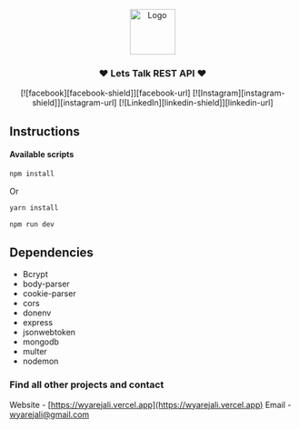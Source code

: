 <p align="center">
<img src="https://wyarejali.vercel.app/_next/image?url=%2F_next%2Fstatic%2Fmedia%2Ffavicon.748daa43.png&w=384&q=75" alt="Logo" width="80" height="80">
</p>

<h3 align="center">❤️ Lets Talk REST API ❤️</h3>
<p align="center">
[![facebook][facebook-shield]][facebook-url] [![Instagram][instagram-shield]][instagram-url] [![LinkedIn][linkedin-shield]][linkedin-url]
</p>

<!-- Instruction -->

## Instructions

#### Available scripts

```bash
npm install
```

Or

```bash
yarn install
```

```bash
npm run dev
```

## Dependencies

- Bcrypt
- body-parser
- cookie-parser
- cors
- donenv
- express
- jsonwebtoken
- mongodb
- multer
- nodemon

### Find all other projects and contact

Website - [https://wyarejali.vercel.app](https://wyarejali.vercel.app)
Email - [wyarejali@gmail.com](mailto:wyarejali@gmail.com)

<!-- MARKDOWN LINKS & IMAGES -->

[facebook-shield]: https://img.shields.io/badge/-Facebook-black.svg?style=flat-square&logo=facebook&color=555&logoColor=white
[facebook-url]: https://facebook.com/wyarejali
[instagram-shield]: https://img.shields.io/badge/-Instagram-black.svg?style=flat-square&logo=instagram&color=555&logoColor=white
[instagram-url]: https://instagram.com/wyarejali
[linkedin-shield]: https://img.shields.io/badge/-LinkedIn-black.svg?style=flat-square&logo=linkedin&colorB=555
[linkedin-url]: https://linkedin.com/in/wyarejali
